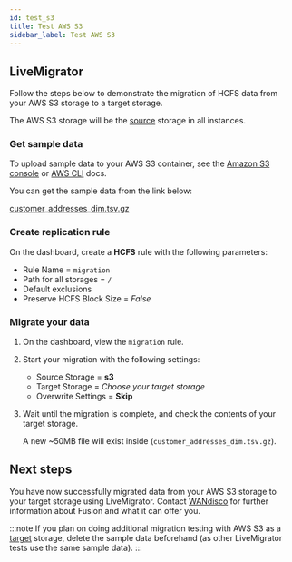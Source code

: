 ```yaml
---
id: test_s3
title: Test AWS S3
sidebar_label: Test AWS S3
---
```


## LiveMigrator

Follow the steps below to demonstrate the migration of HCFS data from your AWS S3 storage to a target storage.

The AWS S3 storage will be the [source](../../glossary/s.md#source) storage in all instances.

### Get sample data

To upload sample data to your AWS S3 container, see the [Amazon S3 console](https://docs.aws.amazon.com/AmazonS3/latest/user-guide/upload-objects.html#upload-objects-by-drag-and-drop) or [AWS CLI](https://docs.aws.amazon.com/cli/latest/reference/s3/cp.html#examples) docs.

You can get the sample data from the link below:

[customer_addresses_dim.tsv.gz](https://github.com/pivotalsoftware/pivotal-samples/raw/master/sample-data/customer_addresses_dim.tsv.gz)

### Create replication rule

On the dashboard, create a **HCFS** rule with the following parameters:

* Rule Name = `migration`
* Path for all storages = `/`
* Default exclusions
* Preserve HCFS Block Size = *False*

### Migrate your data

1. On the dashboard, view the `migration` rule.

1. Start your migration with the following settings:

   * Source Storage = **s3**
   * Target Storage = _Choose your target storage_
   * Overwrite Settings = **Skip**

1. Wait until the migration is complete, and check the contents of your target storage.

   A new ~50MB file will exist inside (`customer_addresses_dim.tsv.gz`).

## Next steps

You have now successfully migrated data from your AWS S3 storage to your target storage using LiveMigrator. Contact [WANdisco](https://wandisco.com/contact) for further information about Fusion and what it can offer you.

:::note
If you plan on doing additional migration testing with AWS S3 as a [target](../../glossary/t.md#target) storage, delete the sample data beforehand (as other LiveMigrator tests use the same sample data).
:::